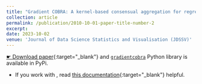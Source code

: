 ```yaml
---
title: "Gradient COBRA: A kernel-based consensual aggregation for regression"
collection: article
permalink: /publication/2010-10-01-paper-title-number-2
excerpt: 
date: 2023-10-02
venue: 'Journal of Data Science Statistics and Visualisation (JDSSV)'
---
```


[&#9755; Download paper](https://jdssv.org/index.php/jdssv/article/view/70){:target="_blank"} and [`gradientcobra`](https://pypi.org/project/gradientcobra/) Python library is available in PyPi.

- If you work with <i class="fab fa-r-project"></i>, read [this documentation](/files/CodesPhD/KernelAggReg.html){:target="_blank"} helpful.
